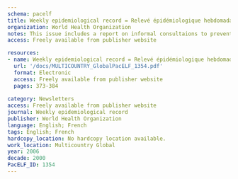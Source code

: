 ```yaml
---
schema: pacelf
title: Weekly epidemiological record = Relevé épidémiologique hebdomadaire
organization: World Health Organization
notes: This issue includes a report on informal consultaions to prevent disability from lymphatic filariasis
access: Freely available from publisher website

resources:
- name: Weekly epidemiological record = Relevé épidémiologique hebdomadaire
  url: '/docs/MULTICOUNTRY_GlobalPacELF_1354.pdf'
  format: Electronic
  access: Freely available from publisher website
  pages: 373-384
 
category: Newsletters
access: Freely available from publisher website
journal: Weekly epidemiological record
publisher: World Health Organization
language: English; French 
tags: English; French 
hardcopy_location: No hardcopy location available.
work_location: Multicountry Global
year: 2006
decade: 2000
PacELF_ID: 1354
---
```

